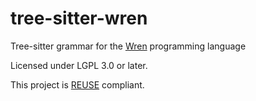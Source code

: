 <!--
SPDX-FileCopyrightText: 2023 Jummit <jummit@web.de>

SPDX-License-Identifier: CC0-1.0
-->

# tree-sitter-wren

Tree-sitter grammar for the [Wren](https://wren.io) programming language 

Licensed under LGPL 3.0 or later.

This project is [REUSE](https://reuse.software/) compliant.